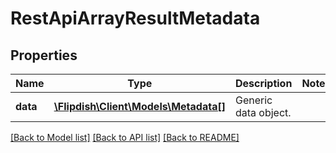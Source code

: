# RestApiArrayResultMetadata

## Properties
Name | Type | Description | Notes
------------ | ------------- | ------------- | -------------
**data** | [**\Flipdish\\Client\Models\Metadata[]**](Metadata.md) | Generic data object. | 

[[Back to Model list]](../README.md#documentation-for-models) [[Back to API list]](../README.md#documentation-for-api-endpoints) [[Back to README]](../README.md)


